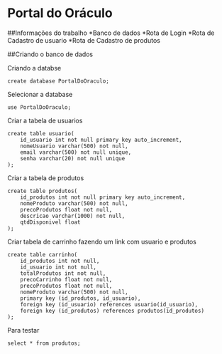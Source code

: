 <h1>Portal do Oráculo</h1>

##Informações do trabalho
*Banco de dados
*Rota de Login
*Rota de Cadastro de usuario
*Rota de Cadastro de produtos

##Criando o banco de dados

Criando a databse
````
create database PortalDoOraculo;
````
Selecionar a database
````
use PortalDoOraculo;
````

Criar a tabela de usuarios
````
create table usuario(
    id_usuario int not null primary key auto_increment,
    nomeUsuario varchar(500) not null,
    email varchar(500) not null unique,
    senha varchar(20) not null unique
);
````
Criar a tabela de produtos
````
create table produtos(
    id_produtos int not null primary key auto_increment,
    nomeProduto varchar(500) not null,
    precoProdutos float not null,
    descricao varchar(1000) not null,
    qtdDisponivel float
);

````
Criar tabela de carrinho fazendo um link com usuario e produtos
````
create table carrinho(
    id_produtos int not null,
    id_usuario int not null,
    totalProdutos int not null,
    precoCarrinho float not null, 
    precoProdutos float not null,
    nomeProduto varchar(500) not null,
    primary key (id_produtos, id_usuario),
    foreign key (id_usuario) references usuario(id_usuario),
    foreign key (id_produtos) references produtos(id_produtos)
);
````
Para testar 
````
select * from produtos;
````
                      

